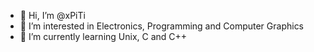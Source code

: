 - 👋 Hi, I’m @xPiTi
- 👀 I’m interested in Electronics, Programming and Computer Graphics
- 🌱 I’m currently learning Unix, C and C++

<!--- 💞️ I’m looking to collaborate on ...
- 📫 How to reach me ...
--->

<!---
xPiTi/xPiTi is a ✨ special ✨ repository because its `README.md` (this file) appears on your GitHub profile.
You can click the Preview link to take a look at your changes.
--->
